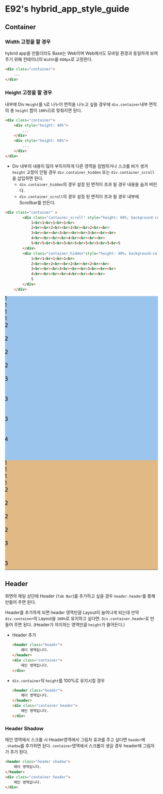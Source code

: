 # E92's hybrid_app_style_guide

## Container

### Width 고정을 할 경우

hybrid app을 만들더라도 Base는 Web이며 Web에서도 모바일 환경과 동일하게 보여주기 위해 컨테이너의 `Width`를 `600px`로 고정한다.

```html
<div class="container">
    ...
</div>
```



### Height 고정을 할 경우

내부에 Div `Height`를 `%`로 나누어 면적을 나누고 싶을 경우에 `div.container`내부 면적의 총 `height` 합이 `100%`으로 맞춰지면 된다.

```Html
<div class="container">
    <div style="height: 40%">
        ...
    </div>
    <div style="height: 60%">
        ...
    </div>
</div>
```



* Div 내부의 내용이 많아 부득이하게 다른 영역을 침범하거나 스크롤 바가 생겨 `height` 고정이 안될 경우 `div.container_hidden` 또는 `div.container_scroll`을 삽입하면 된다.
  * `div.container_hidden`의 경우 설정 된 면적이 초과 될 경우 내용을 숨겨 버린다.
  * `div.container_scroll`의 경우 설정 된 면적이 초과 될 경우 내부에 Scrollbar를 만든다. 

```html
<div class="container" >
        <div class="container_scroll" style="height: 60%; background-color:rgb(144, 197, 241)">
            1<br>1<br>1<br>1<br>
            2<br><br>2<br><br>2<br><br>2<br><br>
            3<br><br><br>3<br><br><br>3<br><br><br>
            4<br><br><br><br>4<br><br><br><br>
            5<br>5<br>5<br>5<br>5<br>5<br>5<br>5<br>5
        </div>
        <div class="container_hidden"style="height: 40%; background-color: rgb(230, 184, 125)">
            1<br>1<br>1<br>1<br>
            2<br><br>2<br><br>2<br><br>2<br><br>
            3<br><br><br>3<br><br><br>3<br><br><br>
            4<br><br><br><br>4<br><br><br><br>
            5
        </div>
    </div>
```

![container_height](./images/container_height.gif)



## Header

화면의 제일 상단에 Header (`Tab Bar`)를 추가하고 싶을 경우 `header.header`를 통해 만들어 주면 된다.

Header를 추가하게 되면 header 영역만큼 Layout이 늘어나게 되는데 만약 `div.container`의 Layout을 `100%`로 유지하고 싶다면. `Div.container.header`로 만들어 주면 된다. (Header가 차지하는 영역만큼 `height`가 줄어든다.)

* Header 추가

  ```html
  <header class="header">
      헤더 영역입니다.
  </header>
  <div class="container">
      메인 영역입니다.
  </div>
  ```

* `div.container`의 `height`를 100%로 유지시킬 경우

  ```html
  <header class="header">
      헤더 영역입니다.
  </header>
  <div class="container header">
      메인 영역입니다.
  </div>
  ```



### Header Shadow

메인 영역에서 스크롤 시 Header영역에서 그림자 효과를 주고 싶다면 `header`에 `.shadow`를 추가하면 된다.
`container`영역에서 스크롤이 생길 경우 header에 그림자가 추가 된다.

```html
<header class="header shadow">
    헤더 영역입니다.
</header>
<div class="container header">
    메인 영역입니다.
</div>
```



